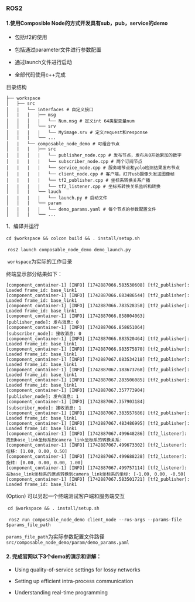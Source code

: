 ### ROS2

#### 1.使用Composible Node的方式开发具有sub，pub，service的demo

- 包括tf2的使用

- 包括通过parameter文件进行参数配置

- 通过launch文件进行启动

- 全部代码使用c++完成

  

目录结构

```
├── workspace
│   ├── src
│   |	└── interfaces # 自定义接口
│   |	|	├── msg
│   │   │   |	└── Num.msg # 定义int 64类型变量num
│   │   |	└── srv
│   |	|	|	└── Myimage.srv # 定义request和response
│   |	|	└── ...
│   |   └── composable_node_demo # 可组合节点
│   |	|	├── src
│   │   │   |	└── publisher_node.cpp # 发布节点，发布从0开始累加的数字
│   |	|	|	└── subscriber_node.cpp # 两个订阅节点
│   |	|	|	└── service_node.cpp # 服务端节点和yolo检测结果发布节点
│   |	|	|	└── client_node.cpp # 客户端，打开usb摄像头发送图像帧
│   |	|	|	└── tf2_publisher.cpp # 坐标系转换关系广播
│   |	|	|	└── tf2_listener.cpp # 坐标系转换关系监听和转换
│   │   |	└── lauch
│   |	|	|	└── launch.py # 启动文件
│   │   |	└── param
│   |	|	|	└── demo_params.yaml # 每个节点的参数配置文件
│   │   |	└── ...
```

1、编译并运行

​	`cd $workspace && colcon build && . install/setup.sh ` 

​	` ros2 launch composable_node_demo demo_launch.py `

​	`workspace`为实际的工作目录

终端显示部分结果如下：

```
[component_container-1] [INFO] [1742887066.583530608] [tf2_publisher]: Loaded frame_id: base_link1
[component_container-1] [INFO] [1742887066.683486544] [tf2_publisher]: Loaded frame_id: base_link1
[component_container-1] [INFO] [1742887066.783528358] [tf2_publisher]: Loaded frame_id: base_link1
[component_container-1] [INFO] [1742887066.858004063] [publisher_node]: 发布消息: 0
[component_container-1] [INFO] [1742887066.858651064] [subscriber_node]: 接收消息: 0
[component_container-1] [INFO] [1742887066.883520464] [tf2_publisher]: Loaded frame_id: base_link1
[component_container-1] [INFO] [1742887066.983575870] [tf2_publisher]: Loaded frame_id: base_link1
[component_container-1] [INFO] [1742887067.083534218] [tf2_publisher]: Loaded frame_id: base_link1
[component_container-1] [INFO] [1742887067.183673768] [tf2_publisher]: Loaded frame_id: base_link1
[component_container-1] [INFO] [1742887067.283506085] [tf2_publisher]: Loaded frame_id: base_link1
[component_container-1] [INFO] [1742887067.357773904] [publisher_node]: 发布消息: 1
[component_container-1] [INFO] [1742887067.357903184] [subscriber_node]: 接收消息: 1
[component_container-1] [INFO] [1742887067.383557686] [tf2_publisher]: Loaded frame_id: base_link1
[component_container-1] [INFO] [1742887067.483486995] [tf2_publisher]: Loaded frame_id: base_link1
[component_container-1] [INFO] [1742887067.499648286] [tf2_listener]: 找到base_link坐标系到camera_link坐标系的转换关系:
[component_container-1] [INFO] [1742887067.499673302] [tf2_listener]:   位移: [1.00, 0.00, 0.50]
[component_container-1] [INFO] [1742887067.499688228] [tf2_listener]:   旋转: [0.00, 0.00, 0.00, 1.00]
[component_container-1] [INFO] [1742887067.499757114] [tf2_listener]: 在base_link坐标系的原点转换到camera_link坐标系的坐标: [-1.00, 0.00, -0.50]
[component_container-1] [INFO] [1742887067.583501721] [tf2_publisher]: Loaded frame_id: base_link1
```

(Option) 可以另起一个终端测试客户端和服务端交互

​	`cd $workspace && . install/setup.sh `

​	` ros2 run composable_node_demo client_node --ros-args --params-file $params_file_path`

​	`params_file_path`为实际参数配置文件路径`src/composable_node_demo/param/demo_params.yaml`

#### 2. 完成官网以下3个demo的演示和讲解：

- Using quality-of-service settings for lossy networks

- Setting up efficient intra-process communication

- Understanding real-time programming
